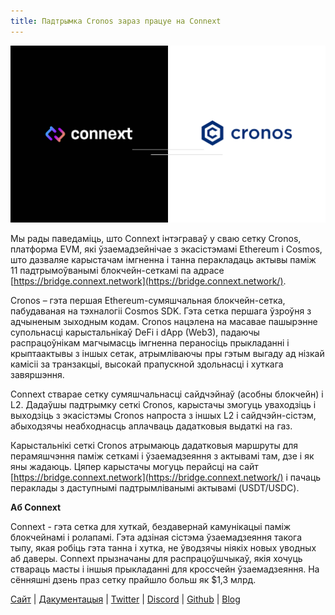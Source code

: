 ```yaml
---
title: Падтрымка Cronos зараз працуе на Connext
---
```


![](/blog/7/1.png)

Мы рады паведаміць, што Connext інтэграваў у сваю сетку Cronos, платформа EVM, які ўзаемадзейнічае з экасістэмамі Ethereum і Cosmos, што дазваляе карыстачам імгненна і танна перакладаць актывы паміж 11 падтрымоўванымі блокчейн-сеткамі па адрасе [https://bridge.connext.network](https://bridge.connext.network/).

Cronos – гэта першая Ethereum-сумяшчальная блокчейн-сетка, пабудаваная на тэхналогіі Cosmos SDK. Гэта сетка першага ўзроўня з адчыненым зыходным кодам. Cronos нацэлена на масавае пашырэнне супольнасці карыстальнікаў DeFi і dApp (Web3), падаючы распрацоўнікам магчымасць імгненна пераносіць прыкладанні і крыптаактывы з іншых сетак, атрымліваючы пры гэтым выгаду ад нізкай камісіі за транзакцыі, высокай прапускной здольнасці і хуткага завяршэння.

Connext стварае сетку сумяшчальнасці сайдчэйнаў (асобны блокчейн) і L2. Дадаўшы падтрымку сеткі Cronos, карыстачы змогуць уваходзіць і выходзіць з экасістэмы Cronos напроста з іншых L2 і сайдчэйн-сістэм, абыходзячы неабходнасць аплачваць дадатковыя выдаткі на газ.

Карыстальнікі сеткі Cronos атрымаюць дадатковыя маршруты для перамяшчэння паміж сеткамі і ўзаемадзеяння з актывамі там, дзе і як яны жадаюць. Цяпер карыстачы могуць перайсці на сайт [https://bridge.connext.network](https://bridge.connext.network/) і пачаць пераклады з даступнымі падтрымліванымі актывамі (USDT/USDC).

**Аб Connext**

Connext - гэта сетка для хуткай, бездавернай камунікацыі паміж блокчейнамі і ролапамі. Гэта адзіная сістэма ўзаемадзеяння такога тыпу, якая робіць гэта танна і хутка, не ўводзячы ніякіх новых уводных аб даверы. Connext прызначаны для распрацоўшчыкаў, якія хочуць ствараць масты і іншыя прыкладанні для кроссчейн ўзаемадзеяння. На сённяшні дзень праз сетку прайшло больш як $1,3 млрд.

[Сайт](https://connext.network/) | [Дакументацыя](https://docs.connext.network/) | [Twitter](https://twitter.com/connextnetwork) | [Discord](https://discord.gg/raNmNb5) | [Github](https://github.com/connext) | [Blog](https://medium.com/connext)

